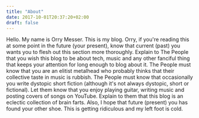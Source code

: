 ```yaml
---
title: "About"
date: 2017-10-01T20:37:20+02:00
draft: false
---
```

Hello. My name is Orry Messer. This is my blog. Orry, if you're reading this at some point in the future (your present), know that current (past) you wants you to flesh out this section more thoroughly. Explain to The People that you wish this blog to be about tech, music and any other fanciful thing that keeps your attention for long enough to blog about it. The People must know that you are an elitist metalhead who probably thinks that their collective taste in music is rubbish. The People must know that occasionally you write dystopic short fiction (although it's not always dystopic, short or fictional). Let them know that you enjoy playing guitar, writing music and posting covers of songs on YouTube. Explain to them that this blog is an eclectic collection of brain farts. Also, I hope that future (present) you has found your other shoe. This is getting ridiculous and my left foot is cold.
